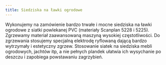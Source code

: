 ```yaml
---
title: Siedziska na ławki ogrodowe
---
```


Wykonujemy na zamówienie bardzo trwałe i mocne siedziska na ławki ogrodowe z
siatki powlekanej PVC (materiały Scanplan 5228 i 5225). Zgrzewamy materiał
zaawansowaną maszyną wysokiej częstotliwości. Do zgrzewania stosujemy specjalną
elektrodę ryflowaną dającą bardzo wytrzymały i estetyczny zgrzew. Stosowanie
siatek na siedziska mebli ogrodowych, jachtów itp, a nie pełnych plandek ułatwia
ich wysychanie po deszczu i zapobiega powstawaniu zagrzybień.
